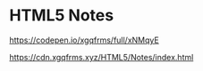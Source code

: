 # HTML5 Notes

https://codepen.io/xgqfrms/full/xNMqyE

https://cdn.xgqfrms.xyz/HTML5/Notes/index.html
